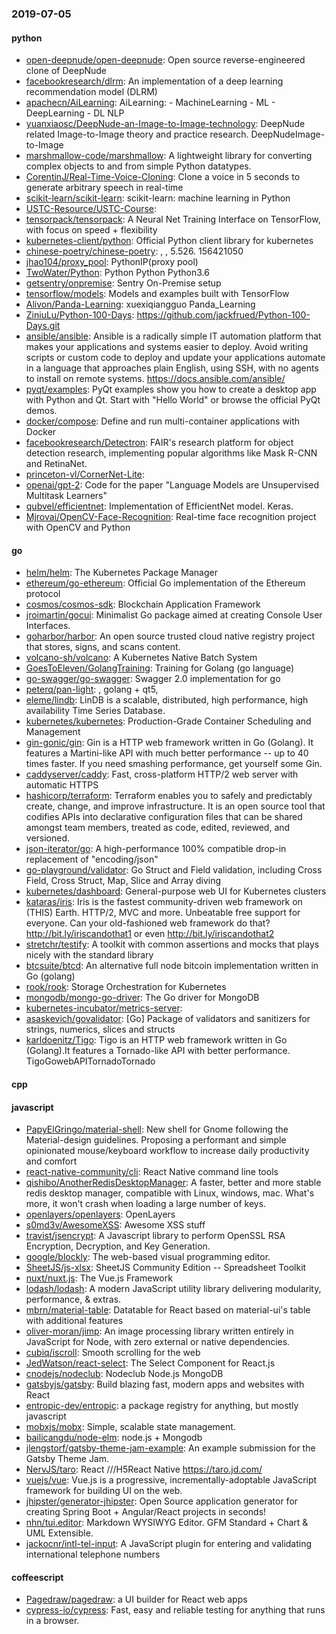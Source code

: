 ### 2019-07-05

#### python
* [open-deepnude/open-deepnude](https://github.com/open-deepnude/open-deepnude): Open source reverse-engineered clone of DeepNude
* [facebookresearch/dlrm](https://github.com/facebookresearch/dlrm): An implementation of a deep learning recommendation model (DLRM)
* [apachecn/AiLearning](https://github.com/apachecn/AiLearning): AiLearning:  - MachineLearning - ML - DeepLearning - DL NLP
* [yuanxiaosc/DeepNude-an-Image-to-Image-technology](https://github.com/yuanxiaosc/DeepNude-an-Image-to-Image-technology): DeepNude related Image-to-Image theory and practice research. DeepNudeImage-to-Image
* [marshmallow-code/marshmallow](https://github.com/marshmallow-code/marshmallow): A lightweight library for converting complex objects to and from simple Python datatypes.
* [CorentinJ/Real-Time-Voice-Cloning](https://github.com/CorentinJ/Real-Time-Voice-Cloning): Clone a voice in 5 seconds to generate arbitrary speech in real-time
* [scikit-learn/scikit-learn](https://github.com/scikit-learn/scikit-learn): scikit-learn: machine learning in Python
* [USTC-Resource/USTC-Course](https://github.com/USTC-Resource/USTC-Course): 
* [tensorpack/tensorpack](https://github.com/tensorpack/tensorpack): A Neural Net Training Interface on TensorFlow, with focus on speed + flexibility
* [kubernetes-client/python](https://github.com/kubernetes-client/python): Official Python client library for kubernetes
* [chinese-poetry/chinese-poetry](https://github.com/chinese-poetry/chinese-poetry): , , 5.526. 156421050
* [jhao104/proxy_pool](https://github.com/jhao104/proxy_pool): PythonIP(proxy pool)
* [TwoWater/Python](https://github.com/TwoWater/Python): Python  Python Python3.6
* [getsentry/onpremise](https://github.com/getsentry/onpremise): Sentry On-Premise setup
* [tensorflow/models](https://github.com/tensorflow/models): Models and examples built with TensorFlow
* [Alivon/Panda-Learning](https://github.com/Alivon/Panda-Learning):  xuexiqiangguo Panda_Learning 
* [ZiniuLu/Python-100-Days](https://github.com/ZiniuLu/Python-100-Days): https://github.com/jackfrued/Python-100-Days.git
* [ansible/ansible](https://github.com/ansible/ansible): Ansible is a radically simple IT automation platform that makes your applications and systems easier to deploy. Avoid writing scripts or custom code to deploy and update your applications  automate in a language that approaches plain English, using SSH, with no agents to install on remote systems. https://docs.ansible.com/ansible/
* [pyqt/examples](https://github.com/pyqt/examples): PyQt examples show you how to create a desktop app with Python and Qt. Start with "Hello World" or browse the official PyQt demos.
* [docker/compose](https://github.com/docker/compose): Define and run multi-container applications with Docker
* [facebookresearch/Detectron](https://github.com/facebookresearch/Detectron): FAIR's research platform for object detection research, implementing popular algorithms like Mask R-CNN and RetinaNet.
* [princeton-vl/CornerNet-Lite](https://github.com/princeton-vl/CornerNet-Lite): 
* [openai/gpt-2](https://github.com/openai/gpt-2): Code for the paper "Language Models are Unsupervised Multitask Learners"
* [qubvel/efficientnet](https://github.com/qubvel/efficientnet): Implementation of EfficientNet model. Keras.
* [Mjrovai/OpenCV-Face-Recognition](https://github.com/Mjrovai/OpenCV-Face-Recognition): Real-time face recognition project with OpenCV and Python

#### go
* [helm/helm](https://github.com/helm/helm): The Kubernetes Package Manager
* [ethereum/go-ethereum](https://github.com/ethereum/go-ethereum): Official Go implementation of the Ethereum protocol
* [cosmos/cosmos-sdk](https://github.com/cosmos/cosmos-sdk):  Blockchain Application Framework 
* [jroimartin/gocui](https://github.com/jroimartin/gocui): Minimalist Go package aimed at creating Console User Interfaces.
* [goharbor/harbor](https://github.com/goharbor/harbor): An open source trusted cloud native registry project that stores, signs, and scans content.
* [volcano-sh/volcano](https://github.com/volcano-sh/volcano): A Kubernetes Native Batch System
* [GoesToEleven/GolangTraining](https://github.com/GoesToEleven/GolangTraining): Training for Golang (go language)
* [go-swagger/go-swagger](https://github.com/go-swagger/go-swagger): Swagger 2.0 implementation for go
* [peterq/pan-light](https://github.com/peterq/pan-light): , golang + qt5, 
* [eleme/lindb](https://github.com/eleme/lindb): LinDB is a scalable, distributed, high performance, high availability Time Series Database.
* [kubernetes/kubernetes](https://github.com/kubernetes/kubernetes): Production-Grade Container Scheduling and Management
* [gin-gonic/gin](https://github.com/gin-gonic/gin): Gin is a HTTP web framework written in Go (Golang). It features a Martini-like API with much better performance -- up to 40 times faster. If you need smashing performance, get yourself some Gin.
* [caddyserver/caddy](https://github.com/caddyserver/caddy): Fast, cross-platform HTTP/2 web server with automatic HTTPS
* [hashicorp/terraform](https://github.com/hashicorp/terraform): Terraform enables you to safely and predictably create, change, and improve infrastructure. It is an open source tool that codifies APIs into declarative configuration files that can be shared amongst team members, treated as code, edited, reviewed, and versioned.
* [json-iterator/go](https://github.com/json-iterator/go): A high-performance 100% compatible drop-in replacement of "encoding/json"
* [go-playground/validator](https://github.com/go-playground/validator): Go Struct and Field validation, including Cross Field, Cross Struct, Map, Slice and Array diving
* [kubernetes/dashboard](https://github.com/kubernetes/dashboard): General-purpose web UI for Kubernetes clusters
* [kataras/iris](https://github.com/kataras/iris): Iris is the fastest community-driven web framework on (THIS) Earth. HTTP/2, MVC and more. Unbeatable free support for everyone. Can your old-fashioned web framework do that?  http://bit.ly/iriscandothat1 or even http://bit.ly/iriscandothat2
* [stretchr/testify](https://github.com/stretchr/testify): A toolkit with common assertions and mocks that plays nicely with the standard library
* [btcsuite/btcd](https://github.com/btcsuite/btcd): An alternative full node bitcoin implementation written in Go (golang)
* [rook/rook](https://github.com/rook/rook): Storage Orchestration for Kubernetes
* [mongodb/mongo-go-driver](https://github.com/mongodb/mongo-go-driver): The Go driver for MongoDB
* [kubernetes-incubator/metrics-server](https://github.com/kubernetes-incubator/metrics-server): 
* [asaskevich/govalidator](https://github.com/asaskevich/govalidator): [Go] Package of validators and sanitizers for strings, numerics, slices and structs
* [karldoenitz/Tigo](https://github.com/karldoenitz/Tigo): Tigo is an HTTP web framework written in Go (Golang).It features a Tornado-like API with better performance. TigoGowebAPITornadoTornado

#### cpp

#### javascript
* [PapyElGringo/material-shell](https://github.com/PapyElGringo/material-shell): New shell for Gnome following the Material-design guidelines. Proposing a performant and simple opinionated mouse/keyboard workflow to increase daily productivity and comfort
* [react-native-community/cli](https://github.com/react-native-community/cli): React Native command line tools
* [qishibo/AnotherRedisDesktopManager](https://github.com/qishibo/AnotherRedisDesktopManager): A faster, better and more stable redis desktop manager, compatible with Linux, windows, mac. What's more, it won't crash when loading a large number of keys.
* [openlayers/openlayers](https://github.com/openlayers/openlayers): OpenLayers
* [s0md3v/AwesomeXSS](https://github.com/s0md3v/AwesomeXSS): Awesome XSS stuff
* [travist/jsencrypt](https://github.com/travist/jsencrypt): A Javascript library to perform OpenSSL RSA Encryption, Decryption, and Key Generation.
* [google/blockly](https://github.com/google/blockly): The web-based visual programming editor.
* [SheetJS/js-xlsx](https://github.com/SheetJS/js-xlsx):  SheetJS Community Edition -- Spreadsheet Toolkit
* [nuxt/nuxt.js](https://github.com/nuxt/nuxt.js): The Vue.js Framework
* [lodash/lodash](https://github.com/lodash/lodash): A modern JavaScript utility library delivering modularity, performance, & extras.
* [mbrn/material-table](https://github.com/mbrn/material-table): Datatable for React based on material-ui's table with additional features
* [oliver-moran/jimp](https://github.com/oliver-moran/jimp): An image processing library written entirely in JavaScript for Node, with zero external or native dependencies.
* [cubiq/iscroll](https://github.com/cubiq/iscroll): Smooth scrolling for the web
* [JedWatson/react-select](https://github.com/JedWatson/react-select): The Select Component for React.js
* [cnodejs/nodeclub](https://github.com/cnodejs/nodeclub): Nodeclub  Node.js  MongoDB 
* [gatsbyjs/gatsby](https://github.com/gatsbyjs/gatsby): Build blazing fast, modern apps and websites with React
* [entropic-dev/entropic](https://github.com/entropic-dev/entropic):   a package registry for anything, but mostly javascript   
* [mobxjs/mobx](https://github.com/mobxjs/mobx): Simple, scalable state management.
* [bailicangdu/node-elm](https://github.com/bailicangdu/node-elm):  node.js + Mongodb 
* [jlengstorf/gatsby-theme-jam-example](https://github.com/jlengstorf/gatsby-theme-jam-example): An example submission for the Gatsby Theme Jam.
* [NervJS/taro](https://github.com/NervJS/taro):  React ///H5React Native  https://taro.jd.com/
* [vuejs/vue](https://github.com/vuejs/vue):  Vue.js is a progressive, incrementally-adoptable JavaScript framework for building UI on the web.
* [jhipster/generator-jhipster](https://github.com/jhipster/generator-jhipster): Open Source application generator for creating Spring Boot + Angular/React projects in seconds!
* [nhn/tui.editor](https://github.com/nhn/tui.editor):  Markdown WYSIWYG Editor. GFM Standard + Chart & UML Extensible.
* [jackocnr/intl-tel-input](https://github.com/jackocnr/intl-tel-input): A JavaScript plugin for entering and validating international telephone numbers

#### coffeescript
* [Pagedraw/pagedraw](https://github.com/Pagedraw/pagedraw): a UI builder for React web apps
* [cypress-io/cypress](https://github.com/cypress-io/cypress): Fast, easy and reliable testing for anything that runs in a browser.
